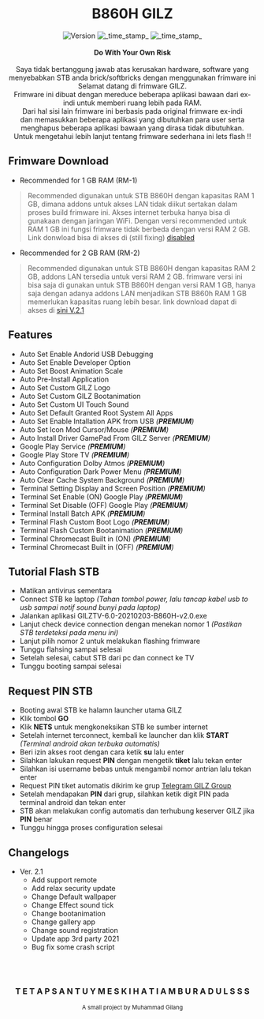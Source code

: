 <h1 align="center">B860H GILZ</h1>

<div align="center">
  <!-- Version -->
    <img src="https://img.shields.io/badge/Version-2.0-blue.svg?longCache=true&style=flat-square"
      alt="Version" />
  <!-- Last Updated -->
    <img src="https://img.shields.io/badge/Updated-Feb 3, 2021-orange.svg?longCache=true&style=flat-square"
      alt="_time_stamp_" />
  <!-- Status -->
    <img src="https://img.shields.io/badge/Status-Stable-green.svg?longCache=true&style=flat-square"
      alt="_time_stamp_" />
</div>

<br />
<div align="center">
  <strong>Do With Your Own Risk</strong>
</div>
<br />
<div align="center">
  Saya tidak bertanggung jawab atas kerusakan hardware, software yang menyebabkan STB anda brick/softbricks dengan menggunakan frimware ini
</div>


<div align="center">
  Selamat datang di frimware GILZ.
</div>

<div align="center">
  Frimware ini dibuat dengan mereduce beberapa aplikasi bawaan dari ex-indi untuk memberi ruang lebih pada RAM.
</div>

<div align="center">
  Dari hal sisi lain frimware ini berbasis pada original frimware ex-indi
</div>

<div align="center">
  dan memasukkan beberapa aplikasi yang dibutuhkan para user serta menghapus beberapa aplikasi bawaan yang dirasa tidak dibutuhkan.
</div>

<div align="center">
  Untuk mengetahui lebih lanjut tentang frimware sederhana ini lets flash !!
</div>

## Frimware Download
   + Recommended for 1 GB RAM (RM-1)
> Recommended digunakan untuk STB B860H dengan kapasitas RAM 1 GB, dimana addons untuk akses LAN tidak diikut sertakan dalam proses build frimware ini. Akses internet terbuka hanya bisa di gunakaan dengan jaringan WiFi. Dengan versi recommended untuk RAM 1 GB ini fungsi frimware tidak berbeda dengan versi RAM 2 GB. Link donwload bisa di akses di (still fixing) [disabled](https://seranking.com/blog/wp-content/uploads/2021/01/404_01-min.jpg)
  
   + Recommended for 2 GB RAM (RM-2)
> Recommended digunakan untuk STB B860H dengan kapasitas RAM 2 GB, addons LAN tersedia untuk versi RAM 2 GB. frimware versi ini bisa saja di gunakan untuk STB B860H dengan versi RAM 1 GB, hanya saja dengan adanya addons LAN menjadikan STB B860h RAM 1 GB memerlukan kapasitas ruang lebih besar. link download dapat di akses di [sini V.2.1](https://www.mediafire.com/file/4vubd3frp6lu585/GILZTV-6.0-20210423-B860H-v2.1_RM2.exe/file)   


Features
------
- Auto Set Enable Andorid USB Debugging
- Auto Set Enable Developer Option
- Auto Set Boost Animation Scale
- Auto Pre-Install Application
- Auto Set Custom GILZ Logo
- Auto Set Custom GILZ Bootanimation
- Auto Set Custom UI Touch Sound
- Auto Set Default Granted Root System All Apps
- Auto Set Enable Intallation APK from USB _(**PREMIUM**)_
- Auto Set Icon Mod Cursor/Mouse _(**PREMIUM**)_
- Auto Install Driver GamePad From GILZ Server _(**PREMIUM**)_
- Google Play Service _(**PREMIUM**)_
- Google Play Store TV _(**PREMIUM**)_
- Auto Configuration Dolby Atmos _(**PREMIUM**)_
- Auto Configuration Dark Power Menu _(**PREMIUM**)_
- Auto Clear Cache System Background _(**PREMIUM**)_
- Terminal Setting Display and Screen Position _(**PREMIUM**)_
- Terminal Set Enable (ON) Google Play _(**PREMIUM**)_
- Terminal Set Disable (OFF) Google Play _(**PREMIUM**)_
- Terminal Install Batch APK _(**PREMIUM**)_
- Terminal Flash Custom Boot Logo _(**PREMIUM**)_
- Terminal Flash Custom Bootanimation _(**PREMIUM**)_
- Terminal Chromecast Built in (ON) _(**PREMIUM**)_
- Terminal Chromecast Built in (OFF) _(**PREMIUM**)_

Tutorial Flash STB
------
- Matikan antivirus sementara
- Connect STB ke laptop _(Tahan tombol power, lalu tancap kabel usb to usb sampai notif sound bunyi pada laptop)_
- Jalankan aplikasi GILZTV-6.0-20210203-B860H-v2.0.exe
- Lanjut check device connection dengan menekan nomor 1 _(Pastikan STB terdeteksi pada menu ini)_
- Lanjut pilih nomor 2 untuk melakukan flashing frimware
- Tunggu flahsing sampai selesai
- Setelah selesai, cabut STB dari pc dan connect ke TV
- Tunggu booting sampai selesai

Request PIN STB
------
- Booting awal STB ke halamn launcher utama GILZ
- Klik tombol **GO**
- Klik **NETS** untuk mengkoneksikan STB ke sumber internet
- Setelah internet terconnect, kembali ke launcher dan klik **START** _(Terminal android akan terbuka automatis)_
- Beri izin akses root dengan cara ketik __su__ lalu enter
- Silahkan lakukan request **PIN** dengan mengetik __tiket__ lalu tekan enter
- Silahkan isi username bebas untuk mengambil nomor antrian lalu tekan enter
- Request PIN tiket automatis dikirim ke grup [Telegram GILZ Group](https://t.me/gilzgroup)
- Setelah mendapakan **PIN** dari grup, silahkan ketik digit PIN pada terminal android dan tekan enter
- STB akan melakukan config automatis dan terhubung keserver GILZ jika **PIN** benar
- Tunggu hingga proses configuration selesai

Changelogs
------
- Ver. 2.1
  - Add support remote
  - Add relax security update
  - Change Default wallpaper
  - Change Effect sound tick
  - Change bootanimation
  - Change gallery app
  - Change sound registration
  - Update app 3rd party 2021
  - Bug fix some crash script



<br />
<br />
<div align="center">
  <h3>T E T A P  S A N T U Y  M E S K I  H A T I  A M B U R A D U L S S S </h3>
  <sub>A small project by Muhammad Gilang
</div>










